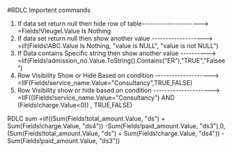 #RDLC Importent commands
1. If data set return null then hide row of table--------------------->  =Fields!Vleugel.Value Is Nothing
2. If data set return null then show another value ------------------->  =iif(Fields!ABC.Value Is Nothing, "value is NULL", "value is not NULL") 
3. If Data contains Specific string then show another value ---------->  =iif(Fields!admission_no.Value.ToString().Contains("ER"),"TRUE","Falsee")
4. Row Visibility Show or Hide Based on condition --------------------> =IIF(Fields!service_name.Value="Consultancy",TRUE,FALSE)
5. Row Visibility show or hide based on condition ---------------------> =IIF(((Fields!service_name.Value="Consultancy") AND (Fields!charge.Value<0)) , TRUE,FALSE)



RDLC sum
=iif((Sum(Fields!total_amount.Value, "ds") + Sum(Fields!charge.Value, "ds4")) -Sum(Fields!paid_amount.Value, "ds3"),0,(Sum(Fields!total_amount.Value, "ds") + Sum(Fields!charge.Value, "ds4")) -Sum(Fields!paid_amount.Value, "ds3"))
